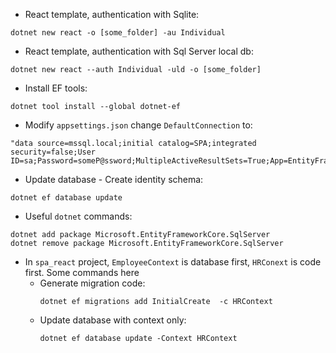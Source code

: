 * React template, authentication with Sqlite:
```
dotnet new react -o [some_folder] -au Individual
```

* React template, authentication with Sql Server local db:
```
dotnet new react --auth Individual -uld -o [some_folder]
```

* Install EF tools:
```
dotnet tool install --global dotnet-ef
```
* Modify `appsettings.json` change `DefaultConnection` to:
```
"data source=mssql.local;initial catalog=SPA;integrated security=false;User ID=sa;Password=someP@ssword;MultipleActiveResultSets=True;App=EntityFramework&quot;"
```

* Update database - Create identity schema: 
```
dotnet ef database update
```
 
* Useful `dotnet` commands:
```
dotnet add package Microsoft.EntityFrameworkCore.SqlServer
dotnet remove package Microsoft.EntityFrameworkCore.SqlServer
```

* In `spa_react` project, `EmployeeContext` is database first, `HRConext` is code first. Some commands here
    * Generate migration code: 
        ```
        dotnet ef migrations add InitialCreate  -c HRContext
        ```
    * Update database with context only: 
        ```
        dotnet ef database update -Context HRContext
        ```
